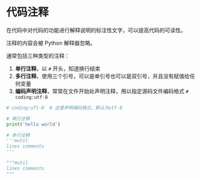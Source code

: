 # 代码注释

在代码中对代码的功能进行解释说明的标注性文字，可以提高代码的可读性。

注释的内容会被 Python 解释器忽略。

通常包括三种类型的注释：

1. **单行注释**，以 `#` 开头，知道换行结束
2. **多行注释**，使用三个引号，可以是单引号也可以是双引号，并且没有赋值给任何变量
3. **编码声明注释**，常常在文件开始处声明注释，用以指定源码文件编码格式 `# coding:utf-8`

```python
# coding:uft-8  # 这里声明编码格式，默认为utf-8

# 单行注释
print('hello world')

# 多行注释
'''mutil
lines comments
'''

"""mutil
lines comments
"""
```